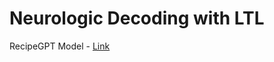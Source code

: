 # Neurologic Decoding with LTL

RecipeGPT Model - [Link](https://drive.google.com/file/d/1Ij1uBxBxb4WrCE1UBiMYqFapp5pzP3v_/view?usp=sharing)
